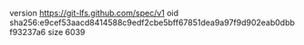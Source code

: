version https://git-lfs.github.com/spec/v1
oid sha256:e9cef53aacd8414588c9edf2cbe5bff67851dea9a97f9d902eab0dbbf93237a6
size 6039
